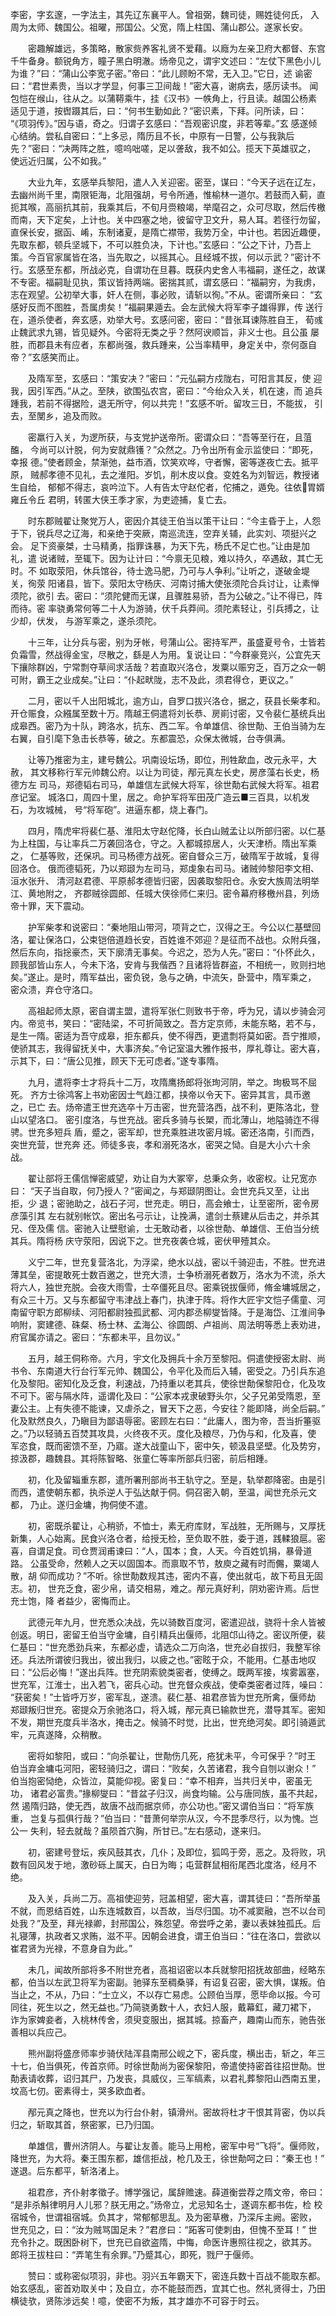 李密，字玄邃，一字法主，其先辽东襄平人。曾祖弼，魏司徒，赐姓徒何氏， 入周为太师、魏国公。祖曜，邢国公。父宽，隋上柱国、蒲山郡公。遂家长安。

　　密趣解雄远，多策略，散家赀养客礼贤不爱藉。以廕为左亲卫府大都督、东宫 千牛备身。额锐角方，瞳子黑白明澈。炀帝见之，谓宇文述曰：“左仗下黑色小儿 为谁？”曰：“蒲山公李宽子密。”帝曰：“此儿顾盼不常，无入卫。”它日，述 谕密曰：“君世素贵，当以才学显，何事三卫间哉！”密大喜，谢病去，感厉读书。 闻包恺在缑山，往从之。以蒲鞯乘牛，挂《汉书》一帙角上，行且读。越国公杨素 适见于道，按辔蹑其后，曰：“何书生勤如此？”密识素，下拜。问所读，曰： “《项羽传》。”因与语，奇之。归谓子玄感曰：“吾观密识度，非若等辈。”玄 感遂倾心结纳。尝私自密曰：“上多忌，隋历且不长，中原有一日警，公与我孰后 先？”密曰：“决两阵之胜，噫呜咄嗟，足以詟敌，我不如公。揽天下英雄驭之， 使远近归属，公不如我。”

　　大业九年，玄感举兵黎阳，遣人入关迎密。密至，谋曰：“今天子远在辽左， 去幽州尚千里，南限钜海，北阻强胡，号令所通，惟榆林一道尔。若鼓而入蓟，直 扼其喉，高丽抗其前，我乘其后，不旬月赍粮竭，举麾召之，众可尽取，然后传檄 而南，天下定矣，上计也。关中四塞之地，彼留守卫文升，易人耳。若径行勿留， 直保长安，据函、崤，东制诸夏，是隋亡襟带，我势万全，中计也。若因近趣便， 先取东都，顿兵坚城下，不可以胜负决，下计也。”玄感曰：“公之下计，乃吾上 策。今百官家属皆在洛，当先取之，以摇其心。且经城不拔，何以示武？”密计不 行。玄感至东都，所战必克，自谓功在旦暮。既获内史舍人韦福嗣，遂任之，故谋 不专密。福嗣耻见执，策议皆持两端。密揣其贰，谓玄感曰：“福嗣穷，为我虏， 志在观望。公初举大事，奸人在侧，事必败，请斩以徇。”不从。密谓所亲曰： “玄感好反而不图胜，吾属虏矣！”福嗣果遁去。会左武候大将军李子雄得罪，传 送行在，道杀使者，奔玄感，劝举大号。玄感问密，密曰：“昔张耳谏陈胜自王， 荀彧止魏武求九锡，皆见疑外。今密将无类之乎？然阿谀顺旨，非义士也。且公虽 屡胜，而郡县未有应者，东都尚强，救兵踵来，公当率精甲，身定关中，奈何亟自 帝？”玄感笑而止。

　　及隋军至，玄感曰：“策安决？”密曰：“元弘嗣方戍陇右，可阳言其反，使 迎我，因引军西。”从之。至陕，欲围弘农宫，密曰：“今绐众入关，机在速，而 追兵踵我，若前不得据险，退无所守，何以共完！”玄感不听。留攻三日，不能拔， 引去，至閺乡，追及而败。

　　密羸行入关，为逻所获，与支党护送帝所。密谓众曰：“吾等至行在，且菹醢， 今尚可以计脱，何为安就鼎镬？”众然之。乃令出所有金示监使曰：“即死，幸报 德。”使者顾金，禁渐弛，益市酒，饮笑欢哗，守者懈，密等遂夜亡去。抵平原， 贼郝孝德不见礼，去之淮阳。岁饥，削木皮以食。变姓名为刘智远，教授诸生自给， 郁郁不得志，哀吟泣下。人有告太守赵佗者，佗捕之，遁免。往依胃婿雍丘令丘 君明，转匿大侠王季才家，为吏迹捕，复亡去。

　　时东郡贼翟让聚党万人，密因介其徒王伯当以策干让曰：“今主昏于上，人怨 于下，锐兵尽之辽海，和亲绝于突厥，南巡流连，空弃关辅，此实刘、项挺兴之会。 足下资豪桀，士马精勇，指罪诛暴，为天下先，杨氏不足亡也。”让由是加礼，遣 说诸贼，至辄下。因为让计曰：“今禀无见粮，难以持久，卒遇敌，其亡无时。不 如取荥阳，休兵馆谷，待士逸马肥，乃可与人争利。”让听之，遂破金堤关，徇荥 阳诸县，皆下。荥阳太守杨庆、河南讨捕大使张须陀合兵讨让，让素惮须陀，欲引 去。密曰：“须陀健而无谋，且骤胜易骄，吾为公破之。”让不得已，阵而待。密 率骁勇常何等二十人为游骑，伏千兵莽间。须陀素轻让，引兵搏之，让少却，伏发， 与游军乘之，遂杀须陀。

　　十三年，让分兵与密，别为牙帐，号蒲山公。密持军严，虽盛夏号令，士皆若 负霜雪，然战得金宝，尽散之，繇是人为用。复说让曰：“今群豪竞兴，公宜先天 下攘除群凶，宁常剽夺草间求活哉？若直取兴洛仓，发粟以赈穷乏，百万之众一朝 可附，霸王之业成矣。”让曰：“仆起畎陇，志不及此，须君得仓，更议之。”

　　二月，密以千人出阳城北，逾方山，自罗口拔兴洛仓，据之，获县长柴孝和。 开仓赈食，众繦属至数十万。隋越王侗遣将刘长恭、房崱讨密，又令裴仁基统兵出 成皋西。密乃为十队，跨洛水，抗东、西二军。令单雄信、徐世勣、王伯当骑为左 右翼，自引麾下急击长恭等，破之。东都震恐，众保太微城，台寺俱满。

　　让等乃推密为主，建号魏公。巩南设坛场，即位，刑牲歃血，改元永平，大赦， 其文移称行军元帅魏公府。以让为司徒，邴元真左长史，房彦藻右长史，杨德方左 司马，郑德韬右司马，单雄信左武候大将军，徐世勣右武候大将军。祖君彦记室。 城洛口，周四十里，居之。命护军将军田茂广造云■三百具，以机发石，为攻城械， 号“将军砲”。进逼东都，烧上春门。

　　四月，隋虎牢将裴仁基、淮阳太守赵佗降，长白山贼孟让以所部归密。以仁基 为上柱国，与让率兵二万袭回洛仓，守之。入都城掠居人，火天津桥。隋出军乘之， 仁基等败，还保巩。司马杨德方战死。密自督众三万，破隋军于故城，复得回洛仓。 俄而德韬死，乃以郑颋为左司马，郑虔象右司马。诸贼帅黎阳李文相、洹水张升、 清河赵君德、平原郝孝德皆归密，因袭取黎阳仓。永安大族周法明举江、黄地附之， 齐郡贼徐圆郎、任城大侠徐师仁来归。密令幕府移檄州县，列炀帝十罪，天下震动。

　　护军柴孝和说密曰：“秦地阻山带河，项背之亡，汉得之王。今公以仁基壁回 洛，翟让保洛口，公束铠倍道趋长安，百姓谁不郊迎？是征而不战也。众附兵强， 然后东向，指捴豪杰，天下廓清无事矣。今迟之，恐为人先。”密曰：“仆怀此久， 顾我部皆山东人，今未下洛，安肯与我偕西？且诸将皆群盗，不相统一，败则扫地 矣。”遂止。是时，隋军益出，密负锐，急与之确，中流矢，卧营中，隋军乘之， 密众溃，弃仓守洛口。

　　高祖起师太原，密自谓主盟，遣将军张仁则致书于帝，呼为兄，请以步骑会河 内。帝览书，笑曰：“密陆梁，不可折简致之。吾方定京师，未能东略，若不与， 是生一隋。密适为吾守成皋，拒东都兵，使不得西，更遣剽将莫如密。吾宁推顺， 使骄其志，我得留抚关中，大事济矣。”令记室温大雅作报书，厚礼尊让。密大喜， 示其下，曰：“唐公见推，顾天下无可虑者。”遂专事隋。

　　九月，遣将李士才将兵十二万，攻隋鹰扬郎将张珣河阴，举之。珣极骂不屈死。 齐方士徐鸿客上书劝密因士气趋江都，挟帝以令天下。密异其言，具币邀之，已亡 去。炀帝遣王世充选卒十万击密，世充营洛西，战不利，更陈洛北，登山以望洛口。 密引度洛，与世充战。密兵多骑与长槊，而北薄山，地隘骑迮不得骋。世充多短兵 盾，蹙之，密军却，世充乘胜进攻密月城。密还洛南，引而西，突世充营，世充奔 还。师徒多丧，孝和溺死洛水，密哭之恸。自是大小六十余战。

　　翟让部将王儒信惮密威望，劝让自为大冢宰，总秉众务，收密权。让兄宽亦曰： “天子当自取，何乃授人？”密闻之，与郑颋阴图让。会世充兵又至，让出拒，少 退；密驰助之，战石子河，世充走。明日，高会飨士，让至密所，密令房彦藻引其 左右就别帐饮。密出名弓示让，让挽满，遣剑士蔡建从后击之，并杀其兄、侄及儒 信。密驰入让壁慰谕，士无敢动者，以徐世勣、单雄信、王伯当分统其兵。隋将杨 庆守荥阳，因说下之。世充夜袭仓城，密伏甲殪其众。

　　义宁二年，世充复营洛北，为浮梁，绝水以战，密以千骑迎击，不胜。世充进 薄其垒，密提敢死士数百邀之，世充大溃，士争桥溺死者数万，洛水为不流，杀大 将六人，独世充脱。会夜大雨雪，士卒僵死且尽。密乘锐拔偃师，脩金墉城居之， 有众三十万。又与东都留守韦津战上春门，执津于阵。将作大匠宇文恺子儒童、河 南留守职方郎柳续、河阳都尉独孤武都、河内郡丞柳燮皆降。于是海岱、江淮间争 响附，窦建德、硃粲、杨士林、孟海公、徐圆朗、卢祖尚、周法明等悉上表劝进， 府官属亦请之。密曰：“东都未平，且勿议。”

　　五月，越王侗称帝。六月，宇文化及拥兵十余万至黎阳。侗遣使授密太尉、尚 书令、东南道大行台行军元帅、魏国公，令平化及而后入辅，密受之。乃引兵东追 化及黎阳。密知化及乏食，利速战，乃持重以老其兵，使徐世勣保黎阳仓，化及攻 不可下。密与隔水阵，遥谓化及曰：“公家本戎隶破野头尔，父子兄弟受隋恩，至 妻公主。上有失德不能谏，又虐杀之，冒天下之恶，今安往？能即降，尚全后嗣。” 化及默然良久，乃瞋目为鄙语辱密。密顾左右曰：“此庸人，图为帝，吾当折箠驱 之。”乃以轻骑五百焚其攻具，火终夜不灭。度化及粮尽，乃伪与和，化及喜，使 军恣食，既而密馈不至，乃寤。遂大战童山下，密中矢，顿汲县坚壁。化及势穷， 掠汲郡，趣魏县。其将陈智略、张童仁等率所部兵归密，前后相踵。

　　初，化及留辎重东郡，遣所署刑部尚书王轨守之。至是，轨举郡降密。由是引 而西，遣使朝东都，执杀逆人于弘达献于侗。侗召密入朝，至温，闻世充杀元文都， 乃止。遂归金墉，拘侗使不遣。

　　初，密既杀翟让，心稍骄，不恤士，素无府库财，军战胜，无所赐与，又厚抚 新集，人心始离。民食兴洛仓者，给授无检，至负取不胜，委于道，践輮狼扈。密 喜，自谓足食。司仓贾润甫谏曰：“人，国本；食，人天。今百姓饥捐，暴骨道路。 公虽受命，然赖人之天以固国本。而禀取不节，敖庾之藏有时而儩，粟竭人散，胡 仰而成功？”不听。徐世勣数规其违，密内不喜，使出就屯，故下苟且无固志。初， 世充乏食，密少帛，请交相易，难之。邴元真好利，阴劝密许焉。后世充士饱，降 者益少，密悔而止。

　　武德元年九月，世充悉众决战，先以骑数百度河，密遣迎战，骁将十余人皆被 创返。明日，密留王伯当守金墉，自引精兵出偃师，北阻邙山待之。密议所便，裴 仁基曰：“世充悉劲兵来，东都必虚，请选众二万向洛，世充必自拔归，我整军徐 还。兵法所谓彼归我出，彼出我归，以疲之也。”密眩于众，不能用。仁基击地叹 曰：“公后必悔！”遂出兵阵。世充阴索貌类密者，使缚之。既两军接，埃雾嚣塞， 世充军，江淮士，出入若飞，密兵心动。世充督众疾战，使牵类密者过阵，噪曰： “获密矣！”士皆呼万岁，密军乱，遂溃。裴仁基、祖君彦皆为世充所禽，偃师劫 郑颋叛归世充。密提众万余驰洛口，将入城，邴元真已输款世充，潜导其军。密知 不发，期世充度兵半洛水，掩击之。候骑不时觉，比出，世充绝河矣。即引骑遁武 牢，元真遂降，众稍散。

　　密将如黎阳，或曰：“向杀翟让，世勣伤几死，疮犹未平，今可保乎？”时王 伯当弃金墉屯河阳，密轻骑归之，谓曰：“败矣，久苦诸君，我今自刎以谢众！” 伯当抱密恸绝，众皆泣，莫能仰视。密复曰：“幸不相弃，当共归关中，密虽无功， 诸君必富贵。”掾柳燮曰：“昔盆子归汉，尚食均输。公与唐同族，虽不共起，然 遏隋归路，使无西，故唐不战而据京师，亦公功也。”密又谓伯当曰：“将军族重， 岂复与孤俱行哉？”伯当曰：“昔萧何举宗从汉，今不昆季尽行，以为愧。岂公一 失利，轻去就哉？虽陨首穴胸，所甘已。”左右感动，遂来归。

　　初，密建号登坛，疾风鼓其衣，几仆；及即位，狐鸣于旁，恶之。及将败，巩 数有回风发于地，激砂砾上属天，白日为晦；屯营群鼠相衔尾西北度洛，经月不绝。

　　及入关，兵尚二万。高祖使迎劳，冠盖相望，密大喜，谓其徒曰：“吾所举虽 不就，而恩结百姓，山东连城数百，以吾故，当尽归国。功不减窦融，岂不以台司 处我？”及至，拜光禄卿，封邢国公，殊怨望。帝尝呼之弟，妻以表妹独孤氏。后 礼寝薄，执政者又求贿，滋不平。因朝会进食，谓王伯当曰：“往在洛口，尝欲以 崔君贤为光禄，不意身自为此。”

　　未几，闻故所部将多不附世充者，高祖诏密以本兵就黎阳招抚故部曲，经略东 都，伯当以左武卫将军为密副。驰驿东至稠桑驿，有诏复召密，密大惧，谋叛。伯 当止之，不从，乃曰：“士立义，不以存亡易虑。公顾伯当厚，愿毕命以报。今可 同往，死生以之，然无益也。”乃简骁勇数十人，衣妇人服，戴幕釭，藏刀裙下， 诈为家婢妾者，入桃林传舍，须臾变服出，据其城。掠畜产，趣南山而东，驰告张 善相以兵应己。

　　熊州副将盛彦师率步骑伏陆浑县南邢公岘之下，密兵度，横出击，斩之，年三 十七，伯当俱死，传首京师。时徐世勣尚为密保黎阳，帝遣使持密首往招世勣。世 勣表请收葬，诏归其尸，乃发丧，具威仪，三军缟素，以君礼葬黎阳山西南五里， 坟高七仞。密素得士，哭多欧血者。

　　邴元真之降也，世充以为行台仆射，镇滑州。密故将杜才干恨其背密，伪以兵 归之，斩取其首，祭密冢，已乃归国。

　　单雄信，曹州济阴人。与翟让友善。能马上用枪，密军中号“飞将”。偃师败， 降世充，为大将。秦王围东都，雄信拒战，枪几及王，徐世勣呵之曰：“秦王也！” 遂退。后东都平，斩洛渚上。

　　祖君彦，齐仆射孝徵子。博学强记，属辞赡速。薛道衡尝荐之隋文帝，帝曰： “是非杀斛律明月人儿邪？朕无用之。”炀帝立，尤忌知名士，遂调东都书佐，检 校宿城令，世谓祖宿城。负其才，常郁郁思乱。及为密草檄，乃深斥主阙。密败， 世充见之，曰：“汝为贼骂国足未？”君彦曰：“跖客可使刺由，但愧不至耳！” 世充令扑之。既困卧树下，世充已自欲盗隋，中悔，命医许惠照往视之，欲其苏。 郎将王拔柱曰：“弄笔生有余罪。”乃蹙其心，即死，戮尸于偃师。

　　赞曰：或称密似项羽，非也。羽兴五年霸天下，密连兵数十百战不能取东都。 始玄感乱，密首劝取关中；及自立，亦不能鼓而西，宜其亡也。然礼贤得士，乃田 横徒欤，贤陈涉远矣！噫，使密不为叛，其才雄亦不可容于时云。

